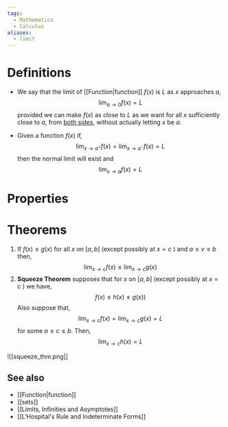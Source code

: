 ```yaml
---
tags:
  - Mathematics
  - Calculus
aliases:
  - limit
---
```

# Definitions

- We say that the limit of [[Function|function]] $f(x)$ is $L$ as $x$ approaches $a$, $$\lim _{ a \to 0 }f(x) = L$$
provided we can make $f(x)$ as close to $L$ as we want for all $x$ sufficiently close to $a$, from <u>both sides</u>, without actually letting $x$ be $a$.

- Given a function $f(x)$ if, $$\lim_{ x \to a^+} f(x) = \lim_{ x \to a^- } f(x) = L$$then the normal limit will exist and $$\lim_{ x \to a } f(x) =L$$

# Properties

# Theorems

1. If $f(x)\leq g(x)$ for all $x$ on $[a,b]$ (except possibly at $x=c$ ) and $a\leq v\leq b$ then,$$\lim_{ x \to c } f(x)\leq \lim_{ x \to c } g(x)
$$
2. **Squeeze Theorem** supposes that for $x$ on $[a,b]$ (except possibly at $x=c$ ) we have,$$f(x)\leq h(x)\leq g(x))$$Also suppose that,$$\lim_{ x \to c } f(x)=\lim_{ x \to c } g(x)=L$$for some $a\leq c\leq b$. Then,$$\lim_{ x \to c } h(x) = L$$

![[squeeze_thm.png]]

## See also

- [[Function|function]]
- [[sets]]
- [[Limits, Infinities and Asymptotes]]
- [[L'Hospital's Rule and Indeterminate Forms]]